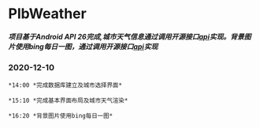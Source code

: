 # PlbWeather

 ***项目基于Android API 26完成,城市天气信息通过调用开源接口[api](http://guolin.tech/api/)实现。背景图片使用bing每日一图，通过调用开源接口[api](http://guolin.tech/api/bing_pic)实现***



### 2020-12-10
    *14:00 *完成数据库建立及城市选择界面*

    *15:10 *完成基本界面布局及城市天气渲染*

    *16:20 *背景图片使用bing每日一图*